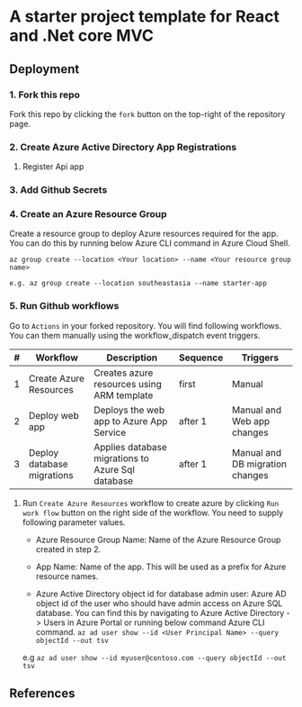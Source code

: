# A starter project template for React and .Net core MVC

## Deployment

### 1. Fork this repo

Fork this repo by clicking the `fork` button on the top-right of the repository page.

### 2. Create Azure Active Directory App Registrations

1. Register Api app



### 3. Add Github Secrets

### 4. Create an Azure Resource Group

Create a resource group to deploy Azure resources required for the app. You can do this by running below Azure CLI command in Azure Cloud Shell.

`az group create --location <Your location> --name <Your resource group name>`

`e.g. az group create --location southeastasia --name starter-app`

### 5. Run Github workflows

Go to `Actions` in your forked repository. You will find following workflows. You can them manually using the workflow_dispatch event triggers.

| #   | Workflow                   | Description                                       | Sequence | Triggers                        |
| --- | -------------------------- | ------------------------------------------------- | -------- | ------------------------------- |
| 1   | Create Azure Resources     | Creates azure resources using ARM template        | first    | Manual                          |
| 2   | Deploy web app             | Deploys the web app to Azure App Service          | after 1  | Manual and Web app changes      |
| 3   | Deploy database migrations | Applies database migrations to Azure Sql database | after 1  | Manual and DB migration changes |

1. Run `Create Azure Resources` workflow to create azure by clicking `Run work flow` button on the right side of the workflow. You need to supply following parameter values.

   - Azure Resource Group Name: Name of the Azure Resource Group created in step 2.

   - App Name: Name of the app. This will be used as a prefix for Azure resource names.

   - Azure Active Directory object id for database admin user: Azure AD object id of the user who should have admin access on Azure SQL database. You can find this by navigating to Azure Active Directory -> Users in Azure Portal or running below command Azure CLI command.
     `az ad user show --id <User Principal Name> --query objectId --out tsv`

   e.g `az ad user show --id myuser@contoso.com --query objectId --out tsv`

## References
